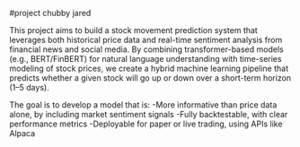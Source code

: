 #project chubby jared

This project aims to build a stock movement prediction system that leverages both historical price data and real-time sentiment analysis from financial news and social media.
By combining transformer-based models (e.g., BERT/FinBERT) for natural language understanding with time-series modeling of stock prices, we create a hybrid machine learning
pipeline that predicts whether a given stock will go up or down over a short-term horizon (1–5 days).

The goal is to develop a model that is:
-More informative than price data alone, by including market sentiment signals
-Fully backtestable, with clear performance metrics
-Deployable for paper or live trading, using APIs like Alpaca

